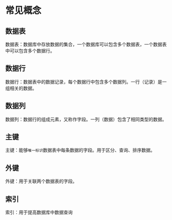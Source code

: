 # 常见概念

## 数据表

数据表：数据库中存放数据的集合，一个数据库可以包含多个数据表，一个数据表中可以包含多个数据行。

## 数据行

数据行：数据表中的数据记录，每个数据行中包含多个数据列。一行（记录）是一组相关的数据。

## 数据列

数据列：数据行的组成元素，又称作字段。一列（数据）包含了相同类型的数据。

## 主键

主键：能够`唯一标识`数据表中每条数据的字段。用于区分、查询、排序数据。

## 外键

外键：用于关联两个数据表的字段。

## 索引

索引：用于提高数据库中数据查询
